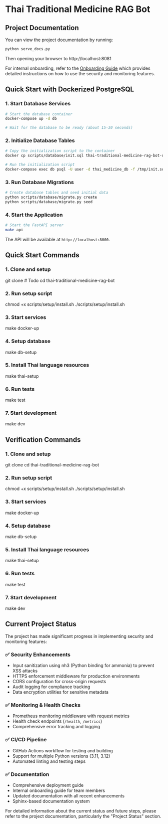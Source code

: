 # Thai Traditional Medicine RAG Bot

## Project Documentation

You can view the project documentation by running:

```bash
python serve_docs.py
```

Then opening your browser to http://localhost:8081

For internal onboarding, refer to the [Onboarding Guide](http://localhost:8081/onboarding.html) which provides detailed instructions on how to use the security and monitoring features.

## Quick Start with Dockerized PostgreSQL

### 1. Start Database Services
```bash
# Start the database container
docker-compose up -d db

# Wait for the database to be ready (about 15-30 seconds)
```

### 2. Initialize Database Tables
```bash
# Copy the initialization script to the container
docker cp scripts/database/init.sql thai-traditional-medicine-rag-bot-db-1:/tmp/init.sql

# Run the initialization script
docker-compose exec db psql -U user -d thai_medicine_db -f /tmp/init.sql
```

### 3. Run Database Migrations
```bash
# Create database tables and seed initial data
python scripts/database/migrate.py create
python scripts/database/migrate.py seed
```

### 4. Start the Application
```bash
# Start the FastAPI server
make api
```

The API will be available at `http://localhost:8000`.

## Quick Start Commands

### 1. Clone and setup
git clone # Todo
cd thai-traditional-medicine-rag-bot

### 2. Run setup script
chmod +x scripts/setup/install.sh
./scripts/setup/install.sh

### 3. Start services
make docker-up

### 4. Setup database
make db-setup

### 5. Install Thai language resources
make thai-setup

### 6. Run tests
make test

### 7. Start development
make dev

## Verification Commands

### 1. Clone and setup
git clone <your-repo-url>
cd thai-traditional-medicine-rag-bot

### 2. Run setup script
chmod +x scripts/setup/install.sh
./scripts/setup/install.sh

### 3. Start services
make docker-up

### 4. Setup database
make db-setup

### 5. Install Thai language resources
make thai-setup

### 6. Run tests
make test

### 7. Start development
make dev

## Current Project Status

The project has made significant progress in implementing security and monitoring features:

### ✅ Security Enhancements
- Input sanitization using nh3 (Python binding for ammonia) to prevent XSS attacks
- HTTPS enforcement middleware for production environments
- CORS configuration for cross-origin requests
- Audit logging for compliance tracking
- Data encryption utilities for sensitive metadata

### ✅ Monitoring & Health Checks
- Prometheus monitoring middleware with request metrics
- Health check endpoints (`/health`, `/metrics`)
- Comprehensive error tracking and logging

### ✅ CI/CD Pipeline
- GitHub Actions workflow for testing and building
- Support for multiple Python versions (3.11, 3.12)
- Automated linting and testing steps

### ✅ Documentation
- Comprehensive deployment guide
- Internal onboarding guide for team members
- Updated documentation with all recent enhancements
- Sphinx-based documentation system

For detailed information about the current status and future steps, please refer to the project documentation, particularly the "Project Status" section.